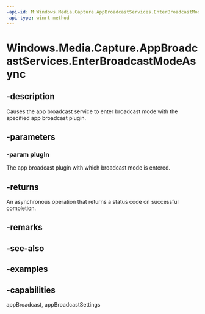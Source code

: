```yaml
---
-api-id: M:Windows.Media.Capture.AppBroadcastServices.EnterBroadcastModeAsync(Windows.Media.Capture.AppBroadcastPlugIn)
-api-type: winrt method
---
```


<!-- Method syntax.
public IAsyncOperation<uint> AppBroadcastServices.EnterBroadcastModeAsync(AppBroadcastPlugIn plugIn)
-->

# Windows.Media.Capture.AppBroadcastServices.EnterBroadcastModeAsync


## -description

Causes the app broadcast service to enter broadcast mode with the specified app broadcast plugin.

## -parameters

### -param plugIn

The app broadcast plugin with which broadcast mode is entered.

## -returns

An asynchronous operation that returns a status code on successful completion.

## -remarks

## -see-also

## -examples

## -capabilities

appBroadcast, appBroadcastSettings

